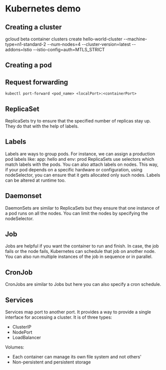 # Kubernetes demo

## Creating a cluster

gcloud beta container clusters create hello-world-cluster --machine-type=n1-standard-2 --num-nodes=4 --cluster-version=latest --addons=Istio --istio-config=auth=MTLS_STRICT

## Creating a pod

## Request forwarding

`kubectl port-forward <pod_name> <localPort>:<containerPort>`

## ReplicaSet

ReplicaSets try to ensure that the specified number of replicas stay up. They do that with the help of labels.

## Labels

Labels are ways to group pods. For instance, we can assign a production pod labels like: app: hello and env: prod
ReplicaSets use selectors which match labels with the pods. You can also attach labels on nodes. This way, if your
pod depends on a specific hardware or configuration, using nodeSelector, you can ensure that it gets allocated
only such nodes. Labels can be altered at runtime too.

## Daemonset

DaemonSets are similar to ReplicaSets but they ensure that one instance of a pod runs on all the nodes. You can limit the nodes by specifying the nodeSelector.

## Job

Jobs are helpful if you want the container to run and finish. In case, the job fails or the node fails, Kubernetes can schedule that job on another node. You can also run multiple instances of the job in sequence or in parallel.

## CronJob

CronJobs are similar to Jobs but here you can also specify a cron schedule.

## Services

Services map port to another port. It provides a way to provide a single interface for accessing a cluster. It is of three types:
 * ClusterIP
 * NodePort
 * LoadBalancer

Volumes:
 * Each container can manage its own file system and not others'
 * Non-persistent and persistent storage
